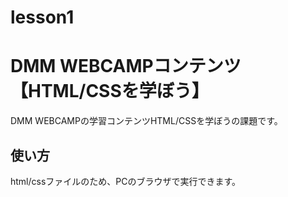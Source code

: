 # lesson1

# DMM WEBCAMPコンテンツ【HTML/CSSを学ぼう】
DMM WEBCAMPの学習コンテンツHTML/CSSを学ぼうの課題です。

## 使い方
html/cssファイルのため、PCのブラウザで実行できます。
